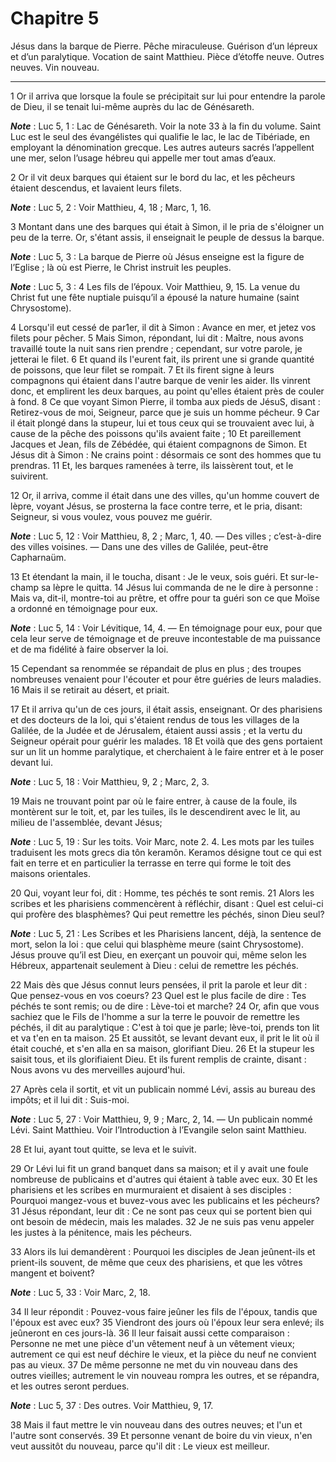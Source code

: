 # Chapitre 5

Jésus dans la barque de Pierre.
Pêche miraculeuse.
Guérison d’un lépreux et d’un paralytique.
Vocation de saint Matthieu.
Pièce d’étoffe neuve.
Outres neuves.
Vin nouveau.

***

1 Or il arriva que lorsque la foule se précipitait sur lui pour entendre la parole de Dieu, il se tenait lui-même auprès du lac de Génésareth.

***Note*** :  Luc 5, 1 : Lac de Génésareth. Voir la note 33 à la fin du volume. Saint Luc est le seul des évangélistes qui qualifie le lac, le lac de Tibériade, en employant la dénomination grecque. Les autres auteurs sacrés l’appellent une mer, selon l’usage hébreu qui appelle mer tout amas d’eaux.

2 Or il vit deux barques qui étaient sur le bord du lac, et les pêcheurs étaient descendus, et lavaient leurs filets.

***Note*** :  Luc 5, 2 : Voir Matthieu, 4, 18 ; Marc, 1, 16.

3 Montant dans une des barques qui était à Simon, il le pria de s'éloigner un peu de la terre. Or, s'étant assis, il enseignait le peuple de dessus la barque.

***Note*** :  Luc 5, 3 : La barque de Pierre où Jésus enseigne est la figure de l’Eglise ; là où est Pierre, le Christ instruit les peuples.

***Note*** :  Luc 5, 3 : 4 Les fils de l’époux. Voir Matthieu, 9, 15. La venue du Christ fut une fête nuptiale puisqu’il a épousé la nature humaine (saint Chrysostome).

4 Lorsqu'il eut cessé de par1er, il dit à Simon : Avance en mer, et jetez vos filets pour pêcher. 5 Mais Simon, répondant, lui dit : Maître, nous avons travaillé toute la nuit sans rien prendre ; cependant, sur votre parole, je jetterai le filet. 6 Et quand ils l'eurent fait, ils prirent une si grande quantité de poissons, que leur filet se rompait. 7 Et ils firent signe à leurs compagnons qui étaient dans l'autre barque de venir les aider. Ils vinrent donc, et emplirent les deux barques, au point qu'elles étaient près de couler à fond. 8 Ce que voyant Simon Pierre, il tomba aux pieds de JésuS, disant : Retirez-vous de moi, Seigneur, parce que je suis un homme pécheur. 9 Car il était plongé dans la stupeur, lui et tous ceux qui se trouvaient avec lui, à cause de la pêche des poissons qu'ils avaient faite ; 10 Et pareillement Jacques et Jean, fils de Zébédée, qui étaient compagnons de Simon. Et Jésus dit à Simon : Ne crains point : désormais ce sont des hommes que tu prendras. 11 Et, les barques ramenées à terre,
ils laissèrent tout, et le suivirent.


12 Or, il arriva, comme il était dans une des villes, qu'un homme couvert de lèpre, voyant Jésus, se prosterna la face contre terre, et le pria, disant: Seigneur, si vous voulez, vous pouvez me guérir.

***Note*** :  Luc 5, 12 : Voir Matthieu, 8, 2 ; Marc, 1, 40. ― Des villes ; c’est-à-dire des villes voisines. ― Dans une des villes de Galilée, peut-être Capharnaüm.

13 Et étendant la main, il le toucha, disant : Je le veux, sois guéri. Et sur-le-champ sa lèpre le quitta. 14 Jésus lui commanda de ne le dire à personne : Mais va, dit-il, montre-toi au prêtre, et offre pour ta guéri son ce que Moïse a ordonné en témoignage pour eux.

***Note*** :  Luc 5, 14 : Voir Lévitique, 14, 4. ― En témoignage pour eux, pour que cela leur serve de témoignage et de preuve incontestable de ma puissance et de ma fidélité à faire observer la loi.


15 Cependant sa renommée se répandait de plus en plus ; des troupes nombreuses venaient pour l'écouter et pour être guéries de leurs maladies. 16 Mais il se retirait au désert, et priait.


17 Et il arriva qu'un de ces jours, il était assis, enseignant. Or des pharisiens et des docteurs de la loi, qui s'étaient rendus de tous les villages de la Galilée, de la Judée et de Jérusalem, étaient aussi assis ; et la vertu du Seigneur opérait pour guérir les malades. 18 Et voilà que des gens portaient sur un lit un homme paralytique, et cherchaient à le faire entrer et à le poser devant lui.

***Note*** :  Luc 5, 18 : Voir Matthieu, 9, 2 ; Marc, 2, 3.

19 Mais ne trouvant point par où le faire entrer, à cause de la foule, ils montèrent sur le toit, et, par les tuiles, ils le descendirent avec le lit, au milieu de l'assemblée, devant Jésus;

***Note*** :  Luc 5, 19 : Sur les toits. Voir Marc, note 2. 4. Les mots par les tuiles traduisent les mots grecs dia tôn keramôn. Keramos désigne tout ce qui est fait en terre et en particulier la terrasse en terre qui forme le toit des maisons orientales.

20 Qui, voyant leur foi, dit : Homme, tes péchés te sont remis. 21 Alors les scribes et les pharisiens commencèrent à réfléchir, disant : Quel est celui-ci qui profère des blasphèmes? Qui peut remettre les péchés, sinon Dieu seul?

***Note*** :  Luc 5, 21 : Les Scribes et les Pharisiens lancent, déjà, la sentence de mort, selon la loi : que celui qui blasphème meure (saint Chrysostome). Jésus prouve qu’il est Dieu, en exerçant un pouvoir qui, même selon les Hébreux, appartenait seulement à Dieu : celui de remettre les péchés.

22 Mais dès que Jésus connut leurs pensées, il prit la parole et leur dit : Que pensez-vous en vos coeurs? 23 Quel est le plus facile de dire : Tes péchés te sont remis; ou de dire : Lève-toi et marche? 24 Or, afin que vous sachiez que le Fils de l'homme a sur la terre le pouvoir de remettre les péchés, il dit au paralytique : C'est à toi que je parle; lève-toi, prends ton lit et va t'en en ta maison. 25 Et aussitôt, se levant devant eux, il prit le lit où il était couché, et s'en alla en sa maison, glorifiant Dieu. 26 Et la stupeur les saisit tous, et ils glorifiaient Dieu. Et ils furent remplis de crainte, disant : Nous avons vu des merveilles aujourd'hui.


27 Après cela il sortit, et vit un publicain nommé Lévi, assis au bureau des impôts; et il lui dit : Suis-moi.

***Note*** :  Luc 5, 27 : Voir Matthieu, 9, 9 ; Marc, 2, 14. ― Un publicain nommé Lévi. Saint Matthieu. Voir l’Introduction à l’Evangile selon saint Matthieu.

28 Et lui, ayant tout quitte, se leva et le suivit.


29 Or Lévi lui fit un grand banquet dans sa maison; et il y avait une foule nombreuse de publicains et d'autres qui étaient à table avec eux. 30 Et les pharisiens et les scribes en murmuraient et disaient à ses disciples : Pourquoi mangez-vous et buvez-vous avec les publicains et les pécheurs? 31 Jésus répondant, leur dit : Ce ne sont pas ceux qui se portent bien qui ont besoin de médecin, mais les malades. 32 Je ne suis pas venu appeler les justes à la pénitence, mais les pécheurs.


33 Alors ils lui demandèrent : Pourquoi les disciples de Jean jeûnent-ils et prient-ils souvent, de même que ceux des pharisiens, et que les vôtres mangent et boivent?

***Note*** :  Luc 5, 33 : Voir Marc, 2, 18.

34 Il leur répondit : Pouvez-vous faire jeûner les fils de l'époux, tandis que l'époux est avec eux? 35 Viendront des jours où l'époux leur sera enlevé; ils jeûneront en ces jours-là. 36 Il leur faisait aussi cette comparaison : Personne ne met une pièce d'un vêtement neuf à un vêtement vieux; autrement ce qui est neuf déchire le vieux, et la pièce du neuf ne convient pas au vieux. 37 De même personne ne met du vin nouveau dans des outres vieilles; autrement le vin nouveau rompra les outres, et se répandra, et les outres seront perdues.

***Note*** :  Luc 5, 37 : Des outres. Voir Matthieu, 9, 17.

38 Mais il faut mettre le vin nouveau dans des outres neuves; et l'un et l'autre sont conservés. 39 Et personne venant de boire du vin vieux, n'en veut aussitôt du nouveau, parce qu'il dit : Le vieux est meilleur.

